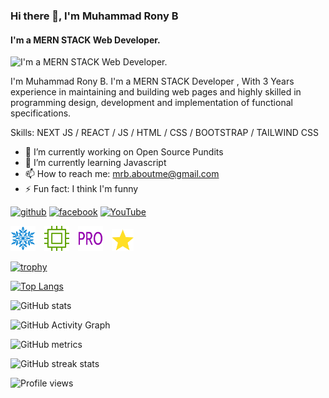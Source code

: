### Hi there 👋, I'm Muhammad Rony B
#### I'm a MERN STACK  Web Developer.
![I'm a MERN STACK  Web Developer.](https://github.com/OSP007/OSP007/commit/b2b63845ad0f28472f26a451ba44d2fc305856b2)

I'm Muhammad Rony B.
I'm a MERN STACK Developer ,
With 3 Years experience in maintaining and building web pages and highly skilled in programming design, development and implementation of functional specifications.

Skills: NEXT JS / REACT / JS / HTML / CSS / BOOTSTRAP / TAILWIND CSS

- 🔭 I’m currently working on Open Source Pundits 
- 🌱 I’m currently learning Javascript 
- 📫 How to reach me: mrb.aboutme@gmail.com 
- ⚡ Fun fact: I think I'm funny 


[<img src='https://cdn.jsdelivr.net/npm/simple-icons@3.0.1/icons/github.svg' alt='github' height='40'>](https://github.com/OSP007)  [<img src='https://cdn.jsdelivr.net/npm/simple-icons@3.0.1/icons/facebook.svg' alt='facebook' height='40'>](https://www.facebook.com/Rony000777)  [<img src='https://cdn.jsdelivr.net/npm/simple-icons@3.0.1/icons/youtube.svg' alt='YouTube' height='40'>](https://www.youtube.com/channel/@opensourcepundits)  

<a href='https://archiveprogram.github.com/'><img src='https://raw.githubusercontent.com/acervenky/animated-github-badges/master/assets/acbadge.gif' width='40' height='40'></a> <a href='https://docs.github.com/en/developers'><img src='https://raw.githubusercontent.com/acervenky/animated-github-badges/master/assets/devbadge.gif' width='40' height='40'></a> <a href='https://github.com/pricing'><img src='https://raw.githubusercontent.com/acervenky/animated-github-badges/master/assets/pro.gif' width='40' height='40'></a> <a href='https://stars.github.com/'><img src='https://raw.githubusercontent.com/acervenky/animated-github-badges/master/assets/starbadge.gif' width='35' height='35'></a> 

[![trophy](https://github-profile-trophy.vercel.app/?username=OSP007)](https://github.com/ryo-ma/github-profile-trophy)

[![Top Langs](https://github-readme-stats.vercel.app/api/top-langs/?username=OSP007)](https://github.com/anuraghazra/github-readme-stats)

![GitHub stats](https://github-readme-stats.vercel.app/api?username=OSP007&show_icons=true)  

![GitHub Activity Graph](https://activity-graph.herokuapp.com/graph?username=OSP007)  

![GitHub metrics](https://metrics.lecoq.io/OSP007)  

![GitHub streak stats](https://streak-stats.demolab.com/?user=OSP007)  

![Profile views](https://gpvc.arturio.dev/OSP007)  

